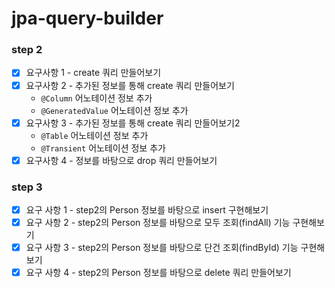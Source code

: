 # jpa-query-builder

### step 2

- [x] 요구사항 1 - create 쿼리 만들어보기
- [x] 요구사항 2 - 추가된 정보를 통해 create 쿼리 만들어보기
    - `@Column` 어노테이션 정보 추가
    - `@GeneratedValue` 어노테이션 정보 추가
- [x] 요구사항 3 - 추가된 정보를 통해 create 쿼리 만들어보기2
    - `@Table` 어노테이션 정보 추가
    - `@Transient` 어노테이션 정보 추가
- [x] 요구사항 4 - 정보를 바탕으로 drop 쿼리 만들어보기

### step 3

- [x] 요구 사항 1 - step2의 Person 정보를 바탕으로 insert 구현해보기
- [x] 요구 사항 2 - step2의 Person 정보를 바탕으로 모두 조회(findAll) 기능 구현해보기
- [x] 요구 사항 3 - step2의 Person 정보를 바탕으로 단건 조회(findById) 기능 구현해보기
- [x] 요구 사항 4 - step2의 Person 정보를 바탕으로 delete 쿼리 만들어보기
